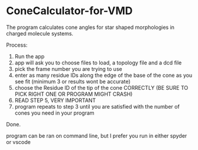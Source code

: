 # ConeCalculator-for-VMD

The program calculates cone angles for star shaped morphologies in charged molecule systems.

Process:
1. Run the app
2. app will ask you to choose files to load, a topology file and a dcd file
3. pick the frame number you are trying to use
4. enter as many residue IDs along the edge of the base of the cone as you see fit (minimum 3 or results wont be accurate)
5. choose the Residue ID of the tip of the cone CORRECTLY (BE SURE TO PICK RIGHT ONE OR PROGRAM MIGHT CRASH)
6. READ STEP 5, VERY IMPORTANT
7. program repeats to step 3 until you are satisfied with the number of cones you need in your program

Done.


program can be ran on command line, but I prefer you run in either spyder or vscode
